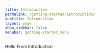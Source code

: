 ```yaml
---
title: Introduction
permalink: /getting-started/introduction/
subtitle: Introduction
layout: page
show_sidebar: false
menubar: getting-started_menu
---
```


Hello From Introduction